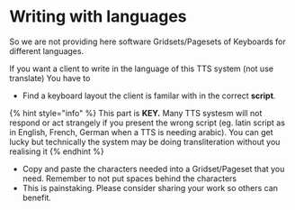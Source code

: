 # Writing with languages

So we are not providing here software Gridsets/Pagesets of Keyboards for different languages.&#x20;

If you want a client to write in the language of this TTS system (not use translate) You have to

* Find a keyboard layout the client is familar with in the correct **script**.

{% hint style="info" %}
This part is **KEY.** Many TTS systesm will not respond or act strangely if you present the wrong script (eg. latin script as in English, French, German when a TTS is needing arabic). You can get lucky but technically the system may be doing transliteration without you realising it
{% endhint %}

* Copy and paste the characters needed into a Gridset/Pageset that you need. Remember to not put spaces behind the characters&#x20;
* This is painstaking. Please consider sharing your work so others can benefit.&#x20;

